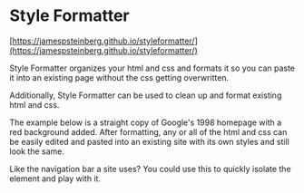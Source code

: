 # Style Formatter

[https://jamespsteinberg.github.io/styleformatter/](https://jamespsteinberg.github.io/styleformatter/)

Style Formatter organizes your html and css and formats it so you can paste it into an existing page without the css getting overwritten.

Additionally, Style Formatter can be used to clean up and format existing html and css.

The example below is a straight copy of Google's 1998 homepage with a red background added. After formatting, any or all of the html and css can be easily edited and pasted into an existing site with its own styles and still look the same.

Like the navigation bar a site uses? You could use this to quickly isolate the element and play with it.
